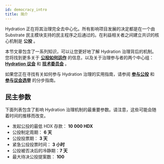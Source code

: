 ```yaml
---
id: democracy_intro
title: 简介
---
```


Hydration 正在将其治理完全去中心化。所有影响项目发展的决定都是在一个由 Substrate 民主模块支持的民主程序之后通过的。在利益相关者之间建立共识的核心机制是 **公投** 。

本节文章包含了一系列知识，可以让您更好地了解 Hydration 治理背后的机制。您将找到更多关于 **[公投如何运作](/democracy_referenda)** 的信息，以及关于治理参与者的两个中心组： **[Hydration 议会](/democracy_council)** 和 **[技术委员会](/democracy_technical_committee)** 。

如果您正在寻找有关如何参与 Hydration 治理的实用指南，请参阅 **[参与公投](/participate_in_referenda)** 和 **[参与议会选举](/participate_in_council_elections)** 的分步指南。 

## 民主参数
下面列表包含了影响 Hydration 治理机制的最重要参数。请注意，这些可能会随着时间的推移而改变。

* 发起公投的最低 HDX 存款： **10 000 HDX**
* 公投制定周期： **6 天**
* 公投投票期： **3 天**
* 紧急公投投票时间： **3 小时**
* 公投被否决后的冷静期：**7 天** 
* 最大待决公投提案数： **100**

